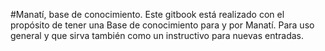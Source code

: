 #Manatí, base de conocimiento.
Este gitbook está realizado con el propósito de tener una Base de conocimiento para y por Manatí. Para uso general y que sirva también como un instructivo para nuevas entradas.